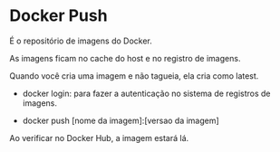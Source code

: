 # Docker Push
É o repositório de imagens do Docker.

As imagens ficam no cache do host e no registro de imagens.

Quando você cria uma imagem e não tagueia, ela cria como latest.

- docker login: para fazer a autenticação no sistema de registros de imagens.

- docker push [nome da imagem]:[versao da imagem]

Ao verificar no Docker Hub, a imagem estará lá.